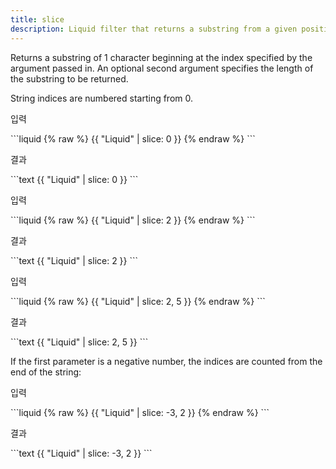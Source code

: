 ```yaml
---
title: slice
description: Liquid filter that returns a substring from a given position in a string.
---
```


Returns a substring of 1 character beginning at the index specified by the argument passed in. An optional second argument specifies the length of the substring to be returned.

String indices are numbered starting from 0.

<p class="code-label">입력</p>
```liquid
{% raw %}
{{ "Liquid" | slice: 0 }}
{% endraw %}
```

<p class="code-label">결과</p>
```text
{{ "Liquid" | slice: 0 }}
```

<p class="code-label">입력</p>
```liquid
{% raw %}
{{ "Liquid" | slice: 2 }}
{% endraw %}
```

<p class="code-label">결과</p>
```text
{{ "Liquid" | slice: 2 }}
```

<p class="code-label">입력</p>
```liquid
{% raw %}
{{ "Liquid" | slice: 2, 5 }}
{% endraw %}
```

<p class="code-label">결과</p>
```text
{{ "Liquid" | slice: 2, 5 }}
```

If the first parameter is a negative number, the indices are counted from the end of the string:

<p class="code-label">입력</p>
```liquid
{% raw %}
{{ "Liquid" | slice: -3, 2 }}
{% endraw %}
```

<p class="code-label">결과</p>
```text
{{ "Liquid" | slice: -3, 2 }}
```
